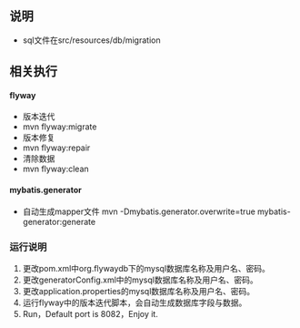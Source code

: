 ## 说明
* sql文件在src/resources/db/migration

## 相关执行

#### flyway
* 版本迭代
* mvn flyway:migrate
* 版本修复
* mvn flyway:repair
* 清除数据
* mvn flyway:clean

#### mybatis.generator
* 自动生成mapper文件
mvn -Dmybatis.generator.overwrite=true mybatis-generator:generate

### 运行说明
1. 更改pom.xml中org.flywaydb下的mysql数据库名称及用户名、密码。
2. 更改generatorConfig.xml中的mysql数据库名称及用户名、密码。
3. 更改application.properties的mysql数据库名称及用户名、密码。
4. 运行flyway中的版本迭代脚本，会自动生成数据库字段与数据。
5. Run，Default port is 8082，Enjoy it.